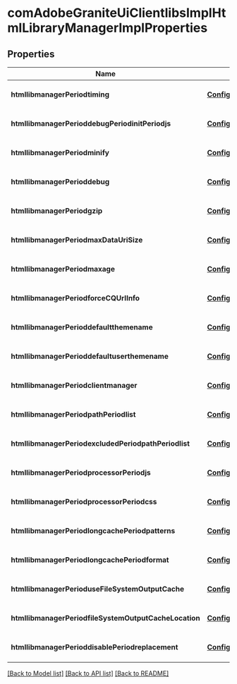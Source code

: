 # comAdobeGraniteUiClientlibsImplHtmlLibraryManagerImplProperties

## Properties
Name | Type | Description | Notes
------------ | ------------- | ------------- | -------------
**htmllibmanagerPeriodtiming** | [**ConfigNodePropertyBoolean**](ConfigNodePropertyBoolean.md) |  | [optional] [default to null]
**htmllibmanagerPerioddebugPeriodinitPeriodjs** | [**ConfigNodePropertyString**](ConfigNodePropertyString.md) |  | [optional] [default to null]
**htmllibmanagerPeriodminify** | [**ConfigNodePropertyBoolean**](ConfigNodePropertyBoolean.md) |  | [optional] [default to null]
**htmllibmanagerPerioddebug** | [**ConfigNodePropertyBoolean**](ConfigNodePropertyBoolean.md) |  | [optional] [default to null]
**htmllibmanagerPeriodgzip** | [**ConfigNodePropertyBoolean**](ConfigNodePropertyBoolean.md) |  | [optional] [default to null]
**htmllibmanagerPeriodmaxDataUriSize** | [**ConfigNodePropertyInteger**](ConfigNodePropertyInteger.md) |  | [optional] [default to null]
**htmllibmanagerPeriodmaxage** | [**ConfigNodePropertyInteger**](ConfigNodePropertyInteger.md) |  | [optional] [default to null]
**htmllibmanagerPeriodforceCQUrlInfo** | [**ConfigNodePropertyBoolean**](ConfigNodePropertyBoolean.md) |  | [optional] [default to null]
**htmllibmanagerPerioddefaultthemename** | [**ConfigNodePropertyString**](ConfigNodePropertyString.md) |  | [optional] [default to null]
**htmllibmanagerPerioddefaultuserthemename** | [**ConfigNodePropertyString**](ConfigNodePropertyString.md) |  | [optional] [default to null]
**htmllibmanagerPeriodclientmanager** | [**ConfigNodePropertyString**](ConfigNodePropertyString.md) |  | [optional] [default to null]
**htmllibmanagerPeriodpathPeriodlist** | [**ConfigNodePropertyArray**](ConfigNodePropertyArray.md) |  | [optional] [default to null]
**htmllibmanagerPeriodexcludedPeriodpathPeriodlist** | [**ConfigNodePropertyArray**](ConfigNodePropertyArray.md) |  | [optional] [default to null]
**htmllibmanagerPeriodprocessorPeriodjs** | [**ConfigNodePropertyArray**](ConfigNodePropertyArray.md) |  | [optional] [default to null]
**htmllibmanagerPeriodprocessorPeriodcss** | [**ConfigNodePropertyArray**](ConfigNodePropertyArray.md) |  | [optional] [default to null]
**htmllibmanagerPeriodlongcachePeriodpatterns** | [**ConfigNodePropertyArray**](ConfigNodePropertyArray.md) |  | [optional] [default to null]
**htmllibmanagerPeriodlongcachePeriodformat** | [**ConfigNodePropertyString**](ConfigNodePropertyString.md) |  | [optional] [default to null]
**htmllibmanagerPerioduseFileSystemOutputCache** | [**ConfigNodePropertyBoolean**](ConfigNodePropertyBoolean.md) |  | [optional] [default to null]
**htmllibmanagerPeriodfileSystemOutputCacheLocation** | [**ConfigNodePropertyString**](ConfigNodePropertyString.md) |  | [optional] [default to null]
**htmllibmanagerPerioddisablePeriodreplacement** | [**ConfigNodePropertyArray**](ConfigNodePropertyArray.md) |  | [optional] [default to null]

[[Back to Model list]](../README.md#documentation-for-models) [[Back to API list]](../README.md#documentation-for-api-endpoints) [[Back to README]](../README.md)


